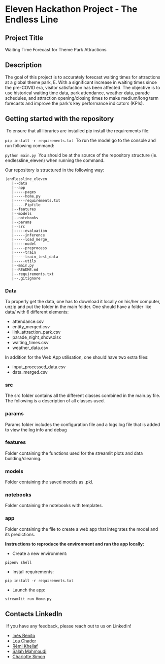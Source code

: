 # Eleven Hackathon Project - The Endless Line

## Project Title

Waiting Time Forecast for Theme Park Attractions

## Description

The goal of this project is to accurately forecast waiting times for attractions at a global theme park, E. With a significant increase in waiting times since the pre-COVID era, visitor satisfaction has been affected. The objective is to use historical waiting time data, park attendance, weather data, parade schedules, and attraction opening/closing times to make medium/long term forecasts and improve the park's key performance indicators (KPIs).


## Getting started with the repository
​
To ensure that all libraries are installed pip install the requirements file:
 
```pip install -r requirements.txt```
​
To run the model go to the console and run following command: 
 
```python main.py```
​
You should be at the source of the repository structure (ie. endlessline_eleven) when running the command.

Our repository is structured in the following way:
​
```
|endlessline_eleven
   |--data
   |--app
   |-----pages
   |-----home.py
   |-----requirements.txt
   |-----Pipfile
   |--features
   |--models
   |--notebooks
   |--params
   |--src
   |-----evaluation
   |-----inference
   |-----load_merge_
   |-----model
   |-----preprocess
   |-----train
   |-----train_test_data
   |-----utils
   |--main.py
   |--README.md
   |--requirements.txt
   |--.gitignore
```

### Data 

To properly get the data, one has to download it locally on his/her computer, unzip and put the folder in the main folder. One should have a folder like data/ with 6 different elements:
- attendance.csv
- entity_merged.csv
- link_attraction_park.csv
- parade_night_show.xlsx
- waiting_times.csv
- weather_data.csv

In addition for the Web App utilisation, one should have two extra files:
- input_processed_data.csv
- data_merged.csv

### src
The src folder contains all the different classes combined in the main.py file. The following is a description of all classes used.

### params
Params folder includes the configuration file and a logs.log file that is added to view the log info and debug

### features
Folder containing the functions used for the streamlit plots and data building/cleaning.

### models
Folder containing the saved models as .pkl.

### notebooks
Folder containing the notebooks with templates.

### app
Folder containing the file to create a web app that integrates the model and its predictions.

**Instructions to reproduce the environment and run the app locally:**

- Create a new environment:

```pipenv shell```

- Install requirements:

```pip install -r requirements.txt```

- Launch the app:

```streamlit run Home.py```

## Contacts LinkedIn 
​
If you have any feedback, please reach out to us on LinkedIn!
​
- [Inès Benito](https://www.linkedin.com/in/ines-benito/)
- [Lea Chader](https://www.linkedin.com/in/lea-chader/)
- [Rémi Khellaf](https://www.linkedin.com/in/remi-khellaf/)
- [Salah Mahmoudi](https://www.linkedin.com/in/salahmahmoudi/)
- [Charlotte Simon](https://www.linkedin.com/in/charlottesmn/)
